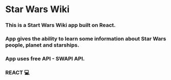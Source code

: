 # Star Wars Wiki

### This is a Start Wars Wiki app built on React. 
### App gives the ability to learn some information about Star Wars people, planet and starships.
### App uses free API - SWAPI API.

### REACT 💻

